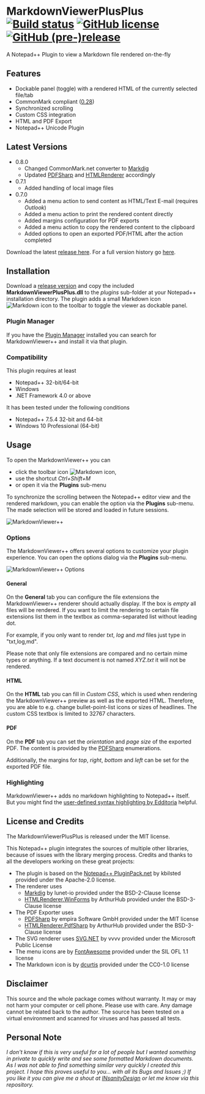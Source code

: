 # MarkdownViewerPlusPlus [![Build status](https://ci.appveyor.com/api/projects/status/jkuuth039vioms74?svg=true)](https://ci.appveyor.com/project/nea/markdownviewerplusplus) [![GitHub license](https://img.shields.io/github/license/nea/MarkdownViewerPlusPlus.svg)](https://github.com/nea/MarkdownViewerPlusPlus/blob/master/LICENSE.md) [![GitHub (pre-)release](https://img.shields.io/badge/release-0.8.0-yellowgreen.svg)](https://github.com/nea/MarkdownViewerPlusPlus/releases/tag/0.8.0)
A Notepad++ Plugin to view a Markdown file rendered on-the-fly

## Features
* Dockable panel (toggle) with a rendered HTML of the currently selected file/tab
* CommonMark compliant ([0.28][4])
* Synchronized scrolling
* Custom CSS integration
* HTML and PDF Export
* Notepad++ Unicode Plugin

## Latest Versions
* 0.8.0
  * Changed CommonMark.net converter to [Markdig][3]
  * Updated [PDFSharp][5] and [HTMLRenderer][6] accordingly
* 0.7.1
  * Added handling of local image files
* 0.7.0
  * Added a menu action to send content as HTML/Text E-mail (requires *Outlook*)
  * Added a menu action to print the rendered content directly
  * Added margins configuration for PDF exports
  * Added a menu action to copy the rendered content to the clipboard
  * Added options to open an exported PDF/HTML after the action completed
  
Download the latest [release here][9]. For a full version history go [here][10].

## Installation
Download a [release version][9] and copy the included **MarkdownViewerPlusPlus.dll** to the *plugins* sub-folder at your Notepad++ installation directory. The plugin adds a small Markdown icon ![Markdown icon](https://github.com/nea/MarkdownViewerPlusPlus/blob/master/MarkdownViewerPlusPlus/Resources/markdown-16x16-solid.png?raw=true) to the toolbar to toggle the viewer as dockable panel.

### Plugin Manager
If you have the [Plugin Manager][13] installed you can search for MarkdownViewer++ and install it via that plugin.

### Compatibility
This plugin requires at least
* Notepad++ 32-bit/64-bit
* Windows
* .NET Framework 4.0 or above

It has been tested under the following conditions
* Notepad++ 7.5.4 32-bit and 64-bit
* Windows 10 Professional (64-bit)

## Usage
To open the MarkdownViewer++ you can 
* click the toolbar icon ![Markdown icon](https://github.com/nea/MarkdownViewerPlusPlus/raw/master/MarkdownViewerPlusPlus/Resources/markdown-16x16-solid.png), 
* use the shortcut _Ctrl+Shift+M_
* or open it via the **Plugins** sub-menu

To synchronize the scrolling between the Notepad++ editor view and the rendered markdown, you can enable the option via the **Plugins** sub-menu. The made selection will be stored and loaded in future sessions.

![MarkdownViewer++](https://github.com/nea/MarkdownViewerPlusPlus/blob/master/MarkdownViewerPlusPlus/Resources/MarkdownViewerPlusPlus.png?raw=true)

### Options
The MarkdownViewer++ offers several options to customize your plugin experience. You can open the options dialog via the **Plugins** sub-menu.

![MarkdownViewer++ Options](https://github.com/nea/MarkdownViewerPlusPlus/blob/master/MarkdownViewerPlusPlus/Resources/MarkdownViewerPlusPlus-Options.png?raw=true)

#### General
On the **General** tab you can configure the file extensions the MarkdownViewer++ renderer should actually display. If the box is *empty* all files will be rendered. If you want to limit the rendering to certain file extensions list them in the textbox as comma-separated list without leading dot.

For example, if you only want to render *txt*, *log* and *md* files just type in "txt,log,md".

Please note that only file extensions are compared and no certain mime types or anything. If a text document is not named *XYZ.txt* it will not be rendered.

#### HTML
On the **HTML** tab you can fill in *Custom CSS*, which is used when rendering the MarkdownViewer++ preview as well as the exported HTML. Therefore, you are able to e.g. change bullet-point-list icons or sizes of headlines. The custom CSS textbox is limited to 32767 characters.

#### PDF
On the **PDF** tab you can set the *orientation* and *page size* of the exported PDF. The content is provided by the [PDFSharp][5] enumerations.

Additionally, the margins for *top*, *right*, *bottom* and *left* can be set for the exported PDF file.

### Highlighting
MarkdownViewer++ adds no markdown highlighting to Notepad++ itself. But you might find the [user-defined syntax highlighting by Edditoria][12] helpful.

## License and Credits
The MarkdownViewerPlusPlus is released under the MIT license.

This Notepad++ plugin integrates the sources of multiple other libraries, because of issues with the library merging process. Credits and thanks to all the developers working on these great projects:
* The plugin is based on the [Notepad++ PluginPack.net][2] by kbilsted provided under the Apache-2.0 license.
* The renderer uses 
  * [Markdig][3] by lunet-io provided under the BSD-2-Clause license
  * [HTMLRenderer.WinForms][6] by ArthurHub provided under the BSD-3-Clause license
* The PDF Exporter uses 
  * [PDFSharp][5] by empira Software GmbH provided under the MIT license
  * [HTMLRenderer.PdfSharp][6] by ArthurHub provided under the BSD-3-Clause license
* The SVG renderer uses [SVG.NET][11] by vvvv provided under the Microsoft Public License
* The menu icons are by [FontAwesome][7] provided under the SIL OFL 1.1 license
* The Markdown icon is by [dcurtis][8] provided under the CC0-1.0 license

## Disclaimer
This source and the whole package comes without warranty. It may or may not harm your computer or cell phone. Please use with care. Any damage cannot be related back to the author. The source has been tested on a virtual environment and scanned for viruses and has passed all tests.

## Personal Note
*I don't know if this is very useful for a lot of people but I wanted something in private to quickly write and see some formatted Markdown documents. As I was not able to find something similar very quickly I created this project. I hope this proves useful to you... with all its Bugs and Issues ;) If you like it you can give me a shout at [INsanityDesign][1] or let me know via this repository.*

  [1]: http://www.insanitydesign.com/wp/
  [2]: https://github.com/kbilsted/NotepadPlusPlusPluginPack.Net
  [3]: https://github.com/lunet-io/markdig
  [4]: http://spec.commonmark.org/0.28/
  [5]: http://www.pdfsharp.net/
  [6]: https://htmlrenderer.codeplex.com/
  [7]: http://fontawesome.io/
  [8]: https://github.com/dcurtis/markdown-mark
  [9]: https://github.com/nea/MarkdownViewerPlusPlus/releases
  [10]: https://github.com/nea/MarkdownViewerPlusPlus/wiki/Version-History
  [11]: https://github.com/vvvv/SVG
  [12]: https://github.com/Edditoria/markdown-plus-plus
  [13]: https://bruderste.in/npp/pm/
